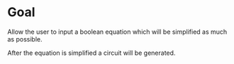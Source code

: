 # Goal

Allow the user to input a boolean equation which will be simplified as much as possible.

After the equation is simplified a circuit will be generated.


